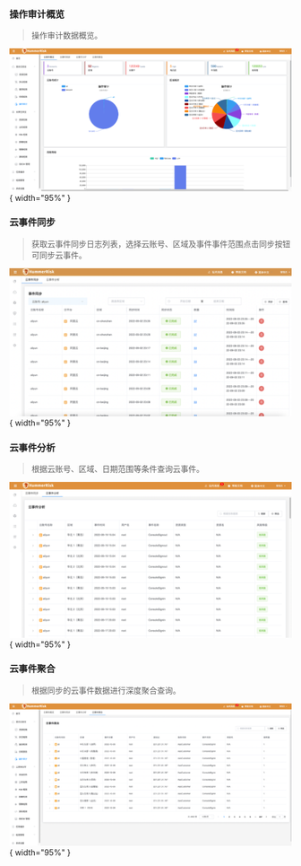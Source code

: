 ### 操作审计概览

> 操作审计数据概览。

![云事件](../img/release/0.4.0/event.png){ width="95%" }

### 云事件同步

> 获取云事件同步日志列表，选择云账号、区域及事件事件范围点击同步按钮可同步云事件。

![云事件](../img/user/event_sync.png){ width="95%" }

### 云事件分析

> 根据云账号、区域、日期范围等条件查询云事件。

![云事件](../img/release/0.3.2/event2.png){ width="95%" }

### 云事件聚合

> 根据同步的云事件数据进行深度聚合查询。

![云事件](../img/release/0.4.0/event2.png){ width="95%" }


